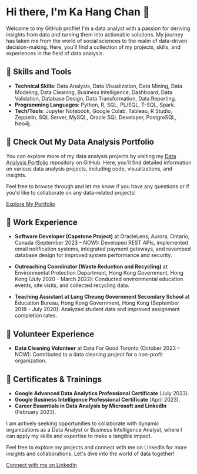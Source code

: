 # Hi there, I'm Ka Hang Chan 👋

Welcome to my GitHub profile! I'm a data analyst with a passion for deriving insights from data and turning them into actionable solutions. My journey has taken me from the world of social sciences to the realm of data-driven decision-making. Here, you'll find a collection of my projects, skills, and experiences in the field of data analysis.

## 🚀 Skills and Tools

- **Technical Skills**: Data Analysis, Data Visualization, Data Mining, Data Modeling, Data Cleaning, Business Intelligence, Dashboard, Data Validation, Database Design, Data Transformation, Data Reporting.
- **Programming Languages**: Python, R, SQL, PL/SQL, T-SQL, Spark.
- **Tech/Tools**: Jupyter Notebook, Google Colab, Tableau, R Studio, Zeppelin, SQL Server, MySQL, Oracle SQL Developer, PostgreSQL, Neo4j.

## 📂 Check Out My Data Analysis Portfolio

You can explore more of my data analysis projects by visiting my [Data Analysis Portfolio](https://github.com/KaHang722/Data_Analysis_Portfolio) repository on GitHub. Here, you'll find detailed information on various data analysis projects, including code, visualizations, and insights.

Feel free to browse through and let me know if you have any questions or if you'd like to collaborate on any data-related projects!

[Explore My Portfolio](https://github.com/KaHang722/Data_Analysis_Portfolio)

## 💼 Work Experience

- **Software Developer (Capstone Project)** at OracleLens, Aurora, Ontario, Canada (September 2023 – NOW): Developed REST APIs, implemented email notification systems, integrated payment gateways, and revamped database design for improved system performance and security.

- **Outreaching Coordinator (Waste Reduction and Recycling)** at Environmental Protection Department, Hong Kong Government, Hong Kong (July 2020 – March 2022): Conducted environmental education events, site visits, and collected recycling data.

- **Teaching Assistant at Lung Cheung Government Secondary School** at Education Bureau, Hong Kong Government, Hong Kong (September 2018 – July 2020): Analyzed student data and improved assignment completion rates.

## 🌱 Volunteer Experience

- **Data Cleaning Volunteer** at Data For Good Toronto (October 2023 – NOW): Contributed to a data cleaning project for a non-profit organization.

## 📜 Certificates & Trainings

- **Google Advanced Data Analytics Professional Certificate** (July 2023).
- **Google Business Intelligence Professional Certificate** (April 2023).
- **Career Essentials in Data Analysis by Microsoft and LinkedIn** (February 2023).

I am actively seeking opportunities to collaborate with dynamic organizations as a Data Analyst or Business Intelligence Analyst, where I can apply my skills and expertise to make a tangible impact.

Feel free to explore my projects and connect with me on LinkedIn for more insights and collaborations. Let's dive into the world of data together!

[Connect with me on LinkedIn](https://www.linkedin.com/in/kahangchan)
